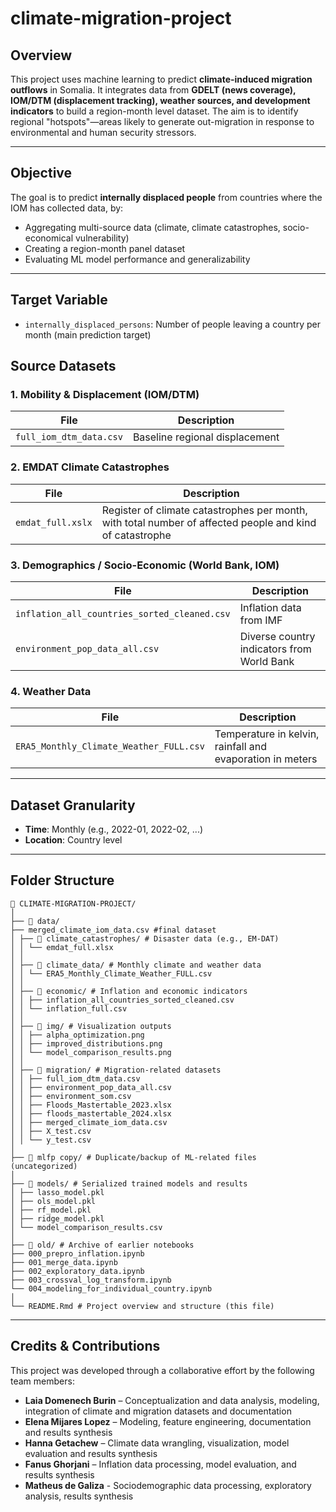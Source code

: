 # climate-migration-project

## Overview

This project uses machine learning to predict **climate-induced migration outflows** in Somalia. It integrates data from **GDELT (news coverage), IOM/DTM (displacement tracking), weather sources, and development indicators** to build a region-month level dataset. The aim is to identify regional "hotspots"—areas likely to generate out-migration in response to environmental and human security stressors.

---

## Objective

The goal is to predict **internally displaced people** from countries where the IOM has collected data, by:
- Aggregating multi-source data (climate, climate catastrophes, socio-economical vulnerability)
- Creating a region-month panel dataset
- Evaluating ML model performance and generalizability

---

## Target Variable

- `internally_displaced_persons`: Number of people leaving a country per month (main prediction target)


## Source Datasets

### 1. **Mobility & Displacement (IOM/DTM)**
| File | Description |
|------|-------------|
| `full_iom_dtm_data.csv` | Baseline regional displacement |

### 2. **EMDAT Climate Catastrophes**
| File | Description |
|------|-------------|
| `emdat_full.xslx` | Register of climate catastrophes per month, with total number of affected people and kind of catastrophe |

### 3. **Demographics / Socio-Economic (World Bank, IOM)**
| File | Description |
|------|-------------|
| `inflation_all_countries_sorted_cleaned.csv` | Inflation data from IMF |
| `environment_pop_data_all.csv` | Diverse country indicators from World Bank |

### 4. **Weather Data**
| File | Description |
|------|-------------|
| `ERA5_Monthly_Climate_Weather_FULL.csv` | Temperature in kelvin, rainfall and evaporation in meters |
---

## Dataset Granularity

- **Time**: Monthly (e.g., 2022-01, 2022-02, ...)
- **Location**: Country level

---

## Folder Structure

```
📂 CLIMATE-MIGRATION-PROJECT/
│
├── 📂 data/
├── merged_climate_iom_data.csv #final dataset
│ ├── 📂 climate_catastrophes/ # Disaster data (e.g., EM-DAT)
│ │ └── emdat_full.xlsx
│ │
│ ├── 📂 climate_data/ # Monthly climate and weather data
│ │ └── ERA5_Monthly_Climate_Weather_FULL.csv
│ │
│ ├── 📂 economic/ # Inflation and economic indicators
│ │ ├── inflation_all_countries_sorted_cleaned.csv
│ │ └── inflation_full.csv
│ │
│ ├── 📂 img/ # Visualization outputs
│ │ ├── alpha_optimization.png
│ │ ├── improved_distributions.png
│ │ └── model_comparison_results.png
│ │
│ ├── 📂 migration/ # Migration-related datasets
│ │ ├── full_iom_dtm_data.csv
│ │ ├── environment_pop_data_all.csv
│ │ ├── environment_som.csv
│ │ ├── Floods_Mastertable_2023.xlsx
│ │ ├── floods_mastertable_2024.xlsx
│ │ ├── merged_climate_iom_data.csv
│ │ ├── X_test.csv
│ │ └── y_test.csv
│
├── 📂 mlfp copy/ # Duplicate/backup of ML-related files (uncategorized)
│
├── 📂 models/ # Serialized trained models and results
│ ├── lasso_model.pkl
│ ├── ols_model.pkl
│ ├── rf_model.pkl
│ ├── ridge_model.pkl
│ └── model_comparison_results.csv
│
├── 📂 old/ # Archive of earlier notebooks
├── 000_prepro_inflation.ipynb
├── 001_merge_data.ipynb
├── 002_exploratory_data.ipynb
├── 003_crossval_log_transform.ipynb
└── 004_modeling_for_individual_country.ipynb
│
└── README.Rmd # Project overview and structure (this file)
```
---

## Credits & Contributions

This project was developed through a collaborative effort by the following team members:

- **Laia Domenech Burin** – Conceptualization and data analysis, modeling, integration of climate and migration datasets and documentation
- **Elena Mijares Lopez** – Modeling, feature engineering, documentation and results synthesis
- **Hanna Getachew** – Climate data wrangling, visualization, model evaluation and results synthesis  
- **Fanus Ghorjani** – Inflation data processing, model evaluation, and results synthesis
- **Matheus de Galiza** - Sociodemographic data processing, exploratory analysis, results synthesis 

